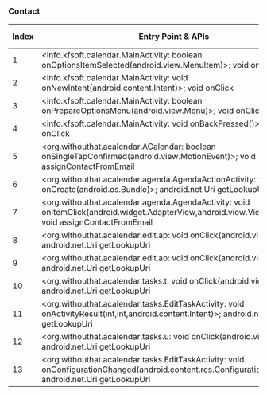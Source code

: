 ### Contact
| Index | Entry Point & APIs | Screen shot | Resource id | Label |
| ------------- | ------------- | ------------- |-------------|-------------|
| 1 | <info.kfsoft.calendar.MainActivity: boolean onOptionsItemSelected(android.view.MenuItem)>; void onClick | ![](D:\COSMOS\output\py\Play_win8\Productivity\info.kfsoft.calendar\info.kfsoft.calendar.MainActivity.png) |  | |
| 2 | <info.kfsoft.calendar.MainActivity: void onNewIntent(android.content.Intent)>; void onClick | ![](D:\COSMOS\output\py\Play_win8\Productivity\info.kfsoft.calendar\info.kfsoft.calendar.MainActivity.png) |  | |
| 3 | <info.kfsoft.calendar.MainActivity: boolean onPrepareOptionsMenu(android.view.Menu)>; void onClick | ![](D:\COSMOS\output\py\Play_win8\Productivity\info.kfsoft.calendar\info.kfsoft.calendar.MainActivity.png) |  | |
| 4 | <info.kfsoft.calendar.MainActivity: void onBackPressed()>; void onClick | ![](D:\COSMOS\output\py\Play_win8\Productivity\info.kfsoft.calendar\info.kfsoft.calendar.MainActivity.png) |  | |
| 5 | <org.withouthat.acalendar.ACalendar: boolean onSingleTapConfirmed(android.view.MotionEvent)>; void assignContactFromEmail | ![](D:\COSMOS\output\py\Play_win8\Productivity\org.withouthat.acalendar\org.withouthat.acalendar.ACalendar.png) |  | |
| 6 | <org.withouthat.acalendar.agenda.AgendaActionActivity: void onCreate(android.os.Bundle)>; android.net.Uri getLookupUri | ![](D:\COSMOS\output\py\Play_win8\Productivity\org.withouthat.acalendar\org.withouthat.acalendar.agenda.AgendaActionActivity.png) |  | |
| 7 | <org.withouthat.acalendar.agenda.AgendaActivity: void onItemClick(android.widget.AdapterView,android.view.View,int,long)>; void assignContactFromEmail | ![](D:\COSMOS\output\py\Play_win8\Productivity\org.withouthat.acalendar\org.withouthat.acalendar.agenda.AgendaActivity.png) |  | |
| 8 | <org.withouthat.acalendar.edit.ap: void onClick(android.view.View)>; android.net.Uri getLookupUri | ![](D:\COSMOS\output\py\Play_win8\Productivity\org.withouthat.acalendar\org.withouthat.acalendar.edit.EditActivity.png) |  | |
| 9 | <org.withouthat.acalendar.edit.ao: void onClick(android.view.View)>; android.net.Uri getLookupUri | ![](D:\COSMOS\output\py\Play_win8\Productivity\org.withouthat.acalendar\org.withouthat.acalendar.edit.EditActivity.png) |  | |
| 10 | <org.withouthat.acalendar.tasks.t: void onClick(android.view.View)>; android.net.Uri getLookupUri | ![](D:\COSMOS\output\py\Play_win8\Productivity\org.withouthat.acalendar\org.withouthat.acalendar.tasks.EditTaskActivity.png) |  | |
| 11 | <org.withouthat.acalendar.tasks.EditTaskActivity: void onActivityResult(int,int,android.content.Intent)>; android.net.Uri getLookupUri | ![](D:\COSMOS\output\py\Play_win8\Productivity\org.withouthat.acalendar\org.withouthat.acalendar.tasks.EditTaskActivity.png) |  | |
| 12 | <org.withouthat.acalendar.tasks.u: void onClick(android.view.View)>; android.net.Uri getLookupUri | ![](D:\COSMOS\output\py\Play_win8\Productivity\org.withouthat.acalendar\org.withouthat.acalendar.tasks.EditTaskActivity.png) |  | |
| 13 | <org.withouthat.acalendar.tasks.EditTaskActivity: void onConfigurationChanged(android.content.res.Configuration)>; android.net.Uri getLookupUri | ![](D:\COSMOS\output\py\Play_win8\Productivity\org.withouthat.acalendar\org.withouthat.acalendar.tasks.EditTaskActivity.png) |  | |
